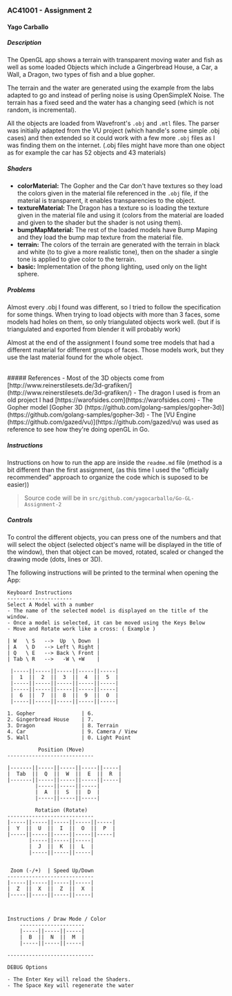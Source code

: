### AC41001 - Assignment 2
#### Yago Carballo

##### Description

The OpenGL app shows a terrain with transparent moving water and fish as well as some loaded Objects which include a Gingerbread House, a Car, a Wall, a Dragon, two types of fish and a blue gopher.

The terrain and the water are generated using the example from the labs adapted to go and instead of perling noise is using OpenSimpleX Noise. The terrain has a fixed seed and the water has a changing seed (which is not random, is incremental).

All the objects are loaded from Wavefront's `.obj` and `.mtl` files. The parser was initially adapted from the VU project (which handle's some simple .obj cases) and then extended so it could work with a few more `.obj` files as I was finding them on the internet. (.obj files might have more than one object as for example the car has 52 objects and 43 materials)

##### Shaders

- **colorMaterial:** The Gopher and the Car don't have textures so they load the colors given in the material file referenced in the `.obj` file, if the material is transparent, it enables transparencies to the object.
- **textureMaterial:** The Dragon has a texture so is loading the texture given in the material file and using it (colors from the material are loaded and given to the shader but the shader is not using them).
- **bumpMapMaterial:** The rest of the loaded models have Bump Maping and they load the bump map texture from the material file.
- **terrain:** The colors of the terrain are generated with the terrain in black and white (to to give a more realistic tone), then on the shader a single tone is applied to give color to the terrain.
- **basic:** Implementation of the phong lighting, used only on the light sphere.


##### Problems

Almost every .obj I found was different, so I tried to follow the specification for some things. When trying to load objects with more than 3 faces, some models had holes on them, so only triangulated objects work well. (but if is triangulated and exported from blender it will probably work)

Almost at the end of the assignment I found some tree models that had a different material for different groups of faces. Those models work, but they use the last material found for the whole object.

<br />
##### References
- Most of the 3D objects come from [http://www.reinerstilesets.de/3d-grafiken/](http://www.reinerstilesets.de/3d-grafiken/)
- The dragon I used is from an old project I had [https://warofsides.com](https://warofsides.com)
- The Gopher model [Gopher 3D (https://github.com/golang-samples/gopher-3d)](https://github.com/golang-samples/gopher-3d)
- The [VU Engine (https://github.com/gazed/vu)](https://github.com/gazed/vu) was used as reference to see how they're doing openGL in Go.

##### Instructions
Instructions on how to run the app are inside the `readme.md` file (method is a bit different than the first assignment, (as this time I used the "officially recommended" approach to organize the code which is suposed to be easier))
> Source code will be in `src/github.com/yagocarballo/Go-GL-Assignment-2`

##### Controls
To control the different objects, you can press one of the numbers and that will select the object (selected object's name will be displayed in the title of the window), then that object can be moved, rotated, scaled or changed the drawing mode (dots, lines or 3D).

The following instructions will be printed to the terminal when opening the App:
```
Keyboard Instructions
---------------------
Select A Model with a number
- The name of the selected model is displayed on the title of the window.
- Once a model is selected, it can be moved using the Keys Below
- Move and Rotate work like a cross: ( Example )

| W   \ S 	-->  Up  \ Down	 |
| A   \ D 	--> Left \ Right |
| Q   \ E 	--> Back \ Front |
| Tab \ R 	-->   -W \ +W	 |

 |-----||-----||-----||-----||-----|
 |  1  ||  2  ||  3  ||  4  ||  5  |
 |-----||-----||-----||-----||-----|
 |-----||-----||-----||-----||-----|
 |  6  ||  7  ||  8  ||  9  ||  0  |
 |-----||-----||-----||-----||-----|

1. Gopher				| 6.
2. Gingerbread House	| 7.
3. Dragon				| 8. Terrain
4. Car					| 9. Camera / View
5. Wall					| 0. Light Point

		  Position (Move)
----------------------------

|-------||-----||-----||-----||-----|
|  Tab  ||  Q  ||  W  ||  E  ||  R  |
|-------||-----||-----||-----||-----|
		 |-----||-----||-----|
		 |  A  ||  S  ||  D  |
		 |-----||-----||-----|

		 Rotation (Rotate)
----------------------------
|-----||-----||-----||-----||-----|
|  Y  ||  U  ||  I  ||  O  ||  P  |
|-----||-----||-----||-----||-----|
 	   |-----||-----||-----|
 	   |  J  ||  K  ||  L  |
 	   |-----||-----||-----|


 Zoom (-/+)  | Speed Up/Down
----------------------------
|-----||-----||-----||-----|
|  Z  ||  X  ||  Z  ||  X  |
|-----||-----||-----||-----|



Instructions / Draw Mode / Color
	---------------------
	|-----||-----||-----|
	|  B  ||  N  ||  M  |
	|-----||-----||-----|

----------------------------

DEBUG Options

- The Enter Key will reload the Shaders.
- The Space Key will regenerate the water

```
